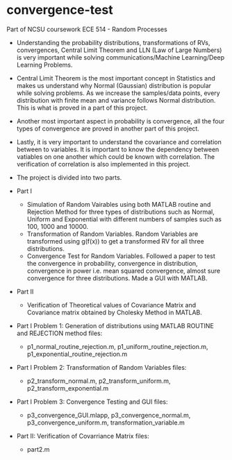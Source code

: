 # convergence-test
Part of NCSU coursework ECE 514 - Random Processes

- Understanding the probability distributions, transformations of RVs, convergences, Central Limit Theorem and LLN (Law of Large Numbers) is very important while solving communications/Machine Learning/Deep Learning Problems.
- Central Limit Theorem is the most important concept in Statistics and makes us understand why Normal (Gaussian) distribution is popular while solving problems. As we increase the samples/data points, every distribution with finite mean and variance follows Normal distribution. This is what is proved in a part of this project.
- Another most important aspect in probability is convergence, all the four types of convergence are proved in another part of this project.
- Lastly, it is very important to understand the covariance and correlation between to  variables. It is important to know the dependency between vatiables on one another which could be known with correlation. The verification of correlation is also implemented in this project.

- The project is divided into two parts.
- Part I
  - Simulation of Random Vairables using both MATLAB routine and Rejection Method for three types of distributions such as Normal, Uniform and Exponential with different numbers of samples such as 100, 1000 and 10000.
  - Transformation of Random Variables. Random Variables are transformed using g(f(x)) to get a transformed RV for all three distributions.
  - Convergence Test for Random Variables. Followed a paper to test the convergence in probability, convergence in distribution, convergence in power i.e. mean squared convergence, almost sure convergence for three distributions. Made a GUI with MATLAB.
  
- Part II
  - Verification of Theoretical values of Covariance Matrix and Covariance matrix obtained by Cholesky Method in MATLAB.
  
- Part I Problem 1: Generation of distributions using MATLAB ROUTINE and REJECTION method files:
  - p1_normal_routine_rejection.m, p1_uniform_routine_rejection.m, p1_exponential_routine_rejection.m
- Part I Problem 2: Transformation of Random Variables files:
  - p2_transform_normal.m, p2_transform_uniform.m, p2_transform_exponential.m
- Part I Problem 3: Convergence Testing and GUI files:
  - p3_convergence_GUI.mlapp, p3_convergence_normal.m, p3_convergence_uniform.m, transformation_variable.m
- Part II: Verification of Covarriance Matrix files:
  - part2.m
